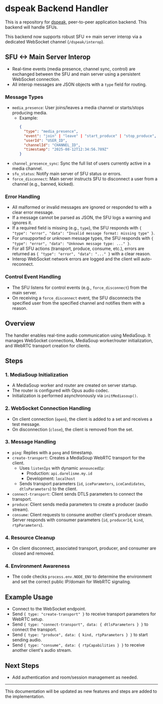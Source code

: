 # dspeak Backend Handler
This is a repository for [dspeak,](https://github.com/darel919/dspeak2 "dspeak") peer-to-peer application backend. This backend will handle SFUs.


This backend now supports robust SFU <-> main server interop via a dedicated WebSocket channel (`/dspeak/interop`).

## SFU <-> Main Server Interop

- Real-time events (media presence, channel sync, control) are exchanged between the SFU and main server using a persistent WebSocket connection.
- All interop messages are JSON objects with a `type` field for routing.

### Message Types

- `media_presence`: User joins/leaves a media channel or starts/stops producing media.
  - Example:
    ```json
    {
      "type": "media_presence",
      "event": "join" | "leave" | "start_produce" | "stop_produce",
      "userId": "USER_ID",
      "channelId": "CHANNEL_ID",
      "timestamp": "2025-08-12T12:34:56.789Z"
    }
    ```
- `channel_presence_sync`: Sync the full list of users currently active in a media channel.
- `sfu_status`: Notify main server of SFU status or errors.
- `force_disconnect`: Main server instructs SFU to disconnect a user from a channel (e.g., banned, kicked).

### Error Handling

- All malformed or invalid messages are ignored or responded to with a clear error message.
- If a message cannot be parsed as JSON, the SFU logs a warning and ignores it.
- If a required field is missing (e.g., `type`), the SFU responds with `{ "type": "error", "data": "Invalid message format: missing type" }`.
- For unsupported or unknown message types, the SFU responds with `{ "type": "error", "data": "Unknown message type: ..." }`.
- For all SFU actions (transport, produce, consume, etc.), errors are returned as `{ "type": "error", "data": "..." }` with a clear reason.
- Interop WebSocket network errors are logged and the client will auto-reconnect.

### Control Event Handling

- The SFU listens for control events (e.g., `force_disconnect`) from the main server.
- On receiving a `force_disconnect` event, the SFU disconnects the specified user from the specified channel and notifies them with a reason.


## Overview
The handler enables real-time audio communication using MediaSoup. It manages WebSocket connections, MediaSoup worker/router initialization, and WebRTC transport creation for clients.

## Steps

### 1. MediaSoup Initialization
- A MediaSoup worker and router are created on server startup.
- The router is configured with Opus audio codec.
- Initialization is performed asynchronously via `initMediasoup()`.

### 2. WebSocket Connection Handling
- On client connection (`open`), the client is added to a set and receives a test message.
- On disconnection (`close`), the client is removed from the set.

### 3. Message Handling
- `ping`: Replies with a `pong` and timestamp.
- `create-transport`: Creates a MediaSoup WebRTC transport for the client.
  - Uses `listenIps` with dynamic `announcedIp`:
    - Production: `api.darelisme.my.id`
    - Development: `localhost`
  - Sends transport parameters (`id`, `iceParameters`, `iceCandidates`, `dtlsParameters`) to the client.
- `connect-transport`: Client sends DTLS parameters to connect the transport.
- `produce`: Client sends media parameters to create a producer (audio stream).
- `consume`: Client requests to consume another client's producer stream. Server responds with consumer parameters (`id`, `producerId`, `kind`, `rtpParameters`).

### 4. Resource Cleanup
- On client disconnect, associated transport, producer, and consumer are closed and removed.

### 4. Environment Awareness
- The code checks `process.env.NODE_ENV` to determine the environment and set the correct public IP/domain for WebRTC signaling.

## Example Usage
- Connect to the WebSocket endpoint.
- Send `{ type: "create-transport" }` to receive transport parameters for WebRTC setup.
- Send `{ type: "connect-transport", data: { dtlsParameters } }` to connect the transport.
- Send `{ type: "produce", data: { kind, rtpParameters } }` to start sending audio.
- Send `{ type: "consume", data: { rtpCapabilities } }` to receive another client's audio stream.

## Next Steps
- Add authentication and room/session management as needed.

---

This documentation will be updated as new features and steps are added to the implementation.
